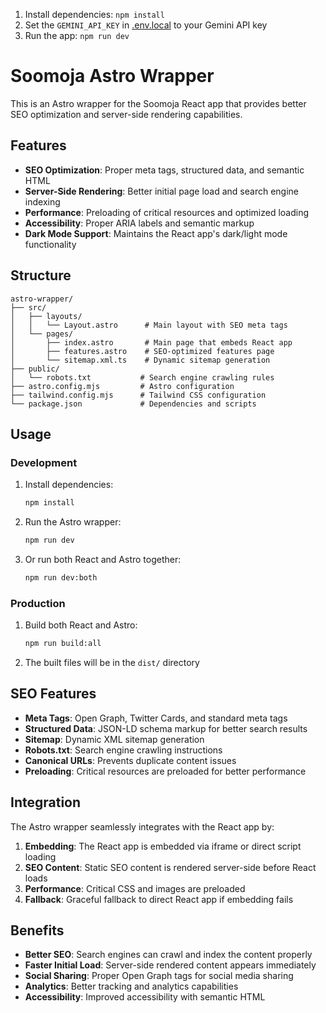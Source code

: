 1. Install dependencies:
   `npm install`
2. Set the `GEMINI_API_KEY` in [.env.local](.env.local) to your Gemini API key
3. Run the app:
   `npm run dev`


# Soomoja Astro Wrapper

This is an Astro wrapper for the Soomoja React app that provides better SEO optimization and server-side rendering capabilities.

## Features

- **SEO Optimization**: Proper meta tags, structured data, and semantic HTML
- **Server-Side Rendering**: Better initial page load and search engine indexing
- **Performance**: Preloading of critical resources and optimized loading
- **Accessibility**: Proper ARIA labels and semantic markup
- **Dark Mode Support**: Maintains the React app's dark/light mode functionality

## Structure

```
astro-wrapper/
├── src/
│   ├── layouts/
│   │   └── Layout.astro      # Main layout with SEO meta tags
│   └── pages/
│       ├── index.astro       # Main page that embeds React app
│       ├── features.astro    # SEO-optimized features page
│       └── sitemap.xml.ts    # Dynamic sitemap generation
├── public/
│   └── robots.txt           # Search engine crawling rules
├── astro.config.mjs         # Astro configuration
├── tailwind.config.mjs      # Tailwind CSS configuration
└── package.json             # Dependencies and scripts
```

## Usage

### Development

1. Install dependencies:
   ```bash
   npm install
   ```

2. Run the Astro wrapper:
   ```bash
   npm run dev
   ```

3. Or run both React and Astro together:
   ```bash
   npm run dev:both
   ```

### Production

1. Build both React and Astro:
   ```bash
   npm run build:all
   ```

2. The built files will be in the `dist/` directory

## SEO Features

- **Meta Tags**: Open Graph, Twitter Cards, and standard meta tags
- **Structured Data**: JSON-LD schema markup for better search results
- **Sitemap**: Dynamic XML sitemap generation
- **Robots.txt**: Search engine crawling instructions
- **Canonical URLs**: Prevents duplicate content issues
- **Preloading**: Critical resources are preloaded for better performance

## Integration

The Astro wrapper seamlessly integrates with the React app by:

1. **Embedding**: The React app is embedded via iframe or direct script loading
2. **SEO Content**: Static SEO content is rendered server-side before React loads
3. **Performance**: Critical CSS and images are preloaded
4. **Fallback**: Graceful fallback to direct React app if embedding fails

## Benefits

- **Better SEO**: Search engines can crawl and index the content properly
- **Faster Initial Load**: Server-side rendered content appears immediately
- **Social Sharing**: Proper Open Graph tags for social media sharing
- **Analytics**: Better tracking and analytics capabilities
- **Accessibility**: Improved accessibility with semantic HTML

